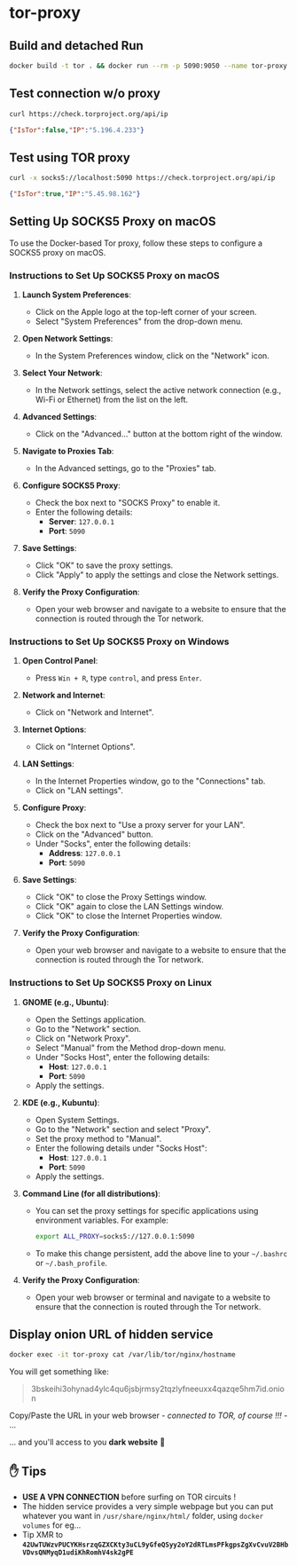 # tor-proxy

## Build and detached Run

```sh
docker build -t tor . && docker run --rm -p 5090:9050 --name tor-proxy tor
```

## Test connection w/o proxy

```sh
curl https://check.torproject.org/api/ip
```

```json
{"IsTor":false,"IP":"5.196.4.233"}
```

## Test using TOR proxy

```sh
curl -x socks5://localhost:5090 https://check.torproject.org/api/ip
```

```json
{"IsTor":true,"IP":"5.45.98.162"}
```

## Setting Up SOCKS5 Proxy on macOS

To use the Docker-based Tor proxy, follow these steps to configure a SOCKS5 proxy on macOS.

### Instructions to Set Up SOCKS5 Proxy on macOS

1. **Launch System Preferences**:
   - Click on the Apple logo at the top-left corner of your screen.
   - Select "System Preferences" from the drop-down menu.

2. **Open Network Settings**:
   - In the System Preferences window, click on the "Network" icon.

3. **Select Your Network**:
   - In the Network settings, select the active network connection (e.g., Wi-Fi or Ethernet) from the list on the left.

4. **Advanced Settings**:
   - Click on the "Advanced..." button at the bottom right of the window.

5. **Navigate to Proxies Tab**:
   - In the Advanced settings, go to the "Proxies" tab.

6. **Configure SOCKS5 Proxy**:
   - Check the box next to "SOCKS Proxy" to enable it.
   - Enter the following details:
     - **Server**: `127.0.0.1`
     - **Port**: `5090`

7. **Save Settings**:
   - Click "OK" to save the proxy settings.
   - Click "Apply" to apply the settings and close the Network settings.

8. **Verify the Proxy Configuration**:
   - Open your web browser and navigate to a website to ensure that the connection is routed through the Tor network.

### Instructions to Set Up SOCKS5 Proxy on Windows

1. **Open Control Panel**:
   - Press `Win + R`, type `control`, and press `Enter`.

2. **Network and Internet**:
   - Click on "Network and Internet".

3. **Internet Options**:
   - Click on "Internet Options".

4. **LAN Settings**:
   - In the Internet Properties window, go to the "Connections" tab.
   - Click on "LAN settings".

5. **Configure Proxy**:
   - Check the box next to "Use a proxy server for your LAN".
   - Click on the "Advanced" button.
   - Under "Socks", enter the following details:
     - **Address**: `127.0.0.1`
     - **Port**: `5090`

6. **Save Settings**:
   - Click "OK" to close the Proxy Settings window.
   - Click "OK" again to close the LAN Settings window.
   - Click "OK" to close the Internet Properties window.

7. **Verify the Proxy Configuration**:
   - Open your web browser and navigate to a website to ensure that the connection is routed through the Tor network.

### Instructions to Set Up SOCKS5 Proxy on Linux

1. **GNOME (e.g., Ubuntu)**:
   - Open the Settings application.
   - Go to the "Network" section.
   - Click on "Network Proxy".
   - Select "Manual" from the Method drop-down menu.
   - Under "Socks Host", enter the following details:
     - **Host**: `127.0.0.1`
     - **Port**: `5090`
   - Apply the settings.

2. **KDE (e.g., Kubuntu)**:
   - Open System Settings.
   - Go to the "Network" section and select "Proxy".
   - Set the proxy method to "Manual".
   - Enter the following details under "Socks Host":
     - **Host**: `127.0.0.1`
     - **Port**: `5090`
   - Apply the settings.

3. **Command Line (for all distributions)**:
   - You can set the proxy settings for specific applications using environment variables. For example:

     ```sh
     export ALL_PROXY=socks5://127.0.0.1:5090
     ```

   - To make this change persistent, add the above line to your `~/.bashrc` or `~/.bash_profile`.

4. **Verify the Proxy Configuration**:
   - Open your web browser or terminal and navigate to a website to ensure that the connection is routed through the Tor network.

## Display onion URL of hidden service 

```sh
docker exec -it tor-proxy cat /var/lib/tor/nginx/hostname
```

You will get something like:

> 3bskeihi3ohynad4ylc4qu6jsbjrmsy2tqzlyfneeuxx4qazqe5hm7id.onion

Copy/Paste the URL in your web browser - _connected to TOR, of course !!!_ - ...

... and you'll access to you **dark website** :jack_o_lantern:

## ✋ Tips

- **USE A VPN CONNECTION** before surfing on TOR circuits !
- The hidden service provides a very simple webpage but you can put whatever you want in `/usr/share/nginx/html/` folder, using `docker volumes` for eg...
- Tip XMR to **`42UwTUWzvPUCYKHsrzqGZXCKty3uCL9yGfeQSyy2oY2dRTLmsPFkgpsZgXvCvuV2BHbVDvsQNMyqD1udiKhRomhV4sk2gPE`**

